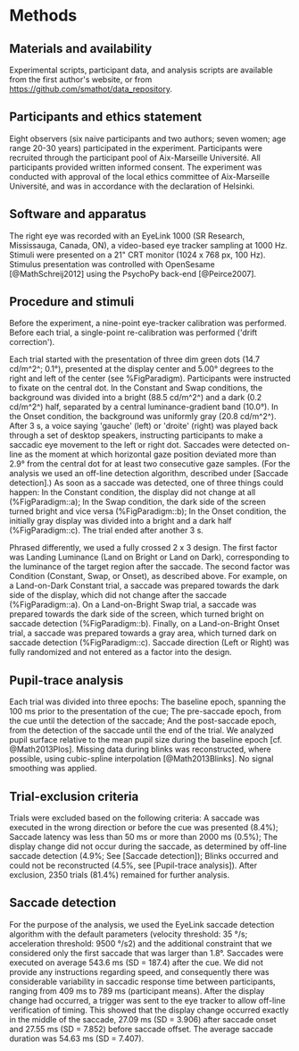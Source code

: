 # Methods

## Materials and availability

Experimental scripts, participant data, and analysis scripts are available from the first author's website, or from <https://github.com/smathot/data_repository>.

## Participants and ethics statement

Eight observers (six naive participants and two authors; seven women; age range 20-30 years) participated in the experiment. Participants were recruited through the participant pool of Aix-Marseille Université. All participants provided written informed consent. The experiment was conducted with approval of the local ethics committee of Aix-Marseille Université, and was in accordance with the declaration of Helsinki.

## Software and apparatus

The right eye was recorded with an EyeLink 1000 (SR Research, Mississauga, Canada, ON), a video-based eye tracker sampling at 1000 Hz. Stimuli were presented on a 21" CRT monitor (1024 x 768 px, 100 Hz). Stimulus presentation was controlled with OpenSesame [@MathSchreij2012] using the PsychoPy back-end [@Peirce2007].

## Procedure and stimuli

Before the experiment, a nine-point eye-tracker calibration was performed. Before each trial, a single-point re-calibration was performed ('drift correction').

Each trial started with the presentation of three dim green dots (14.7 cd/m^2^; 0.1°), presented at the display center and 5.00° degrees to the right and left of the center (see %FigParadigm). Participants were instructed to fixate on the central dot. In the Constant and Swap conditions, the background was divided into a bright (88.5 cd/m^2^) and a dark (0.2 cd/m^2^) half, separated by a central luminance-gradient band (10.0°). In the Onset condition, the background was uniformly gray (20.8 cd/m^2^). After 3 s, a voice saying 'gauche' (left) or 'droite' (right) was played back through a set of desktop speakers, instructing participants to make a saccadic eye movement to the left or right dot. Saccades were detected on-line as the moment at which horizontal gaze position deviated more than 2.9° from the central dot for at least two consecutive gaze samples. (For the analysis we used an off-line detection algorithm, described under [Saccade detection].) As soon as a saccade was detected, one of three things could happen: In the Constant condition, the display did not change at all (%FigParadigm::a); In the Swap condition, the dark side of the screen turned bright and vice versa (%FigParadigm::b); In the Onset condition, the initially gray display was divided into a bright and a dark half (%FigParadigm::c). The trial ended after another 3 s.

Phrased differently, we used a fully crossed 2 x 3 design. The first factor was Landing Luminance (Land on Bright or Land on Dark), corresponding to the luminance of the target region after the saccade. The second factor was Condition (Constant, Swap, or Onset), as described above. For example, on a Land-on-Dark Constant trial, a saccade was prepared towards the dark side of the display, which did not change after the saccade (%FigParadigm::a). On a Land-on-Bright Swap trial, a saccade was prepared towards the dark side of the screen, which turned bright on saccade detection (%FigParadigm::b). Finally, on a Land-on-Bright Onset trial, a saccade was prepared towards a gray area, which turned dark on saccade detection (%FigParadigm::c). Saccade direction (Left or Right) was fully randomized and not entered as a factor into the design.

## Pupil-trace analysis

Each trial was divided into three epochs: The baseline epoch, spanning the 100 ms prior to the presentation of the cue; The pre-saccade epoch, from the cue until the detection of the saccade; And the post-saccade epoch, from the detection of the saccade until the end of the trial. We analyzed pupil surface relative to the mean pupil size during the baseline epoch [cf. @Math2013Plos]. Missing data during blinks was reconstructed, where possible, using cubic-spline interpolation [@Math2013Blinks]. No signal smoothing was applied.

## Trial-exclusion criteria

Trials were excluded based on the following criteria: A saccade was executed in the wrong direction or before the cue was presented (8.4%); Saccade latency was less than 50 ms or more than 2000 ms (0.5%); The display change did not occur during the saccade, as determined by off-line saccade detection (4.9%; See [Saccade detection]); Blinks occurred and could not be reconstructed (4.5%, see [Pupil-trace analysis]). After exclusion, 2350 trials (81.4%) remained for further analysis.

## Saccade detection

For the purpose of the analysis, we used the EyeLink saccade detection algorithm with the default parameters (velocity threshold: 35 °/s; acceleration threshold: 9500 °/s2) and the additional constraint that we considered only the first saccade that was larger than 1.8°. Saccades were executed on average 543.6 ms (SD = 187.4) after the cue. We did not provide any instructions regarding speed, and consequently there was considerable variability in saccadic response time between participants, ranging from 409 ms to 789 ms (participant means). After the display change had occurred, a trigger was sent to the eye tracker to allow off-line verification of timing. This showed that the display change occurred exactly in the middle of the saccade, 27.09 ms (SD = 3.906) after saccade onset and 27.55 ms (SD = 7.852) before saccade offset. The average saccade duration was 54.63 ms (SD = 7.407).
